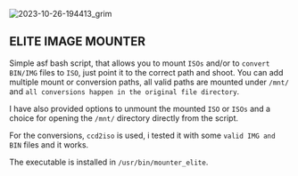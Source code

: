 ![2023-10-26-194413_grim](https://github.com/siyia2/mounter_elite/assets/46220960/c5c60774-548a-44dc-85b5-8b6e50239df8)

## ELITE IMAGE MOUNTER

Simple asf bash script, that allows you to mount `ISOs` and/or to `convert` `BIN/IMG` files to `ISO`, just point it to the correct path and shoot.
You can add multiple mount or conversion paths, all valid paths are mounted under `/mnt/` and `all conversions happen in the original file directory`.

I have also provided options to unmount the mounted `ISO` or `ISOs` and a choice for opening the `/mnt/` directory directly from the script.

For the conversions, `ccd2iso` is used, i tested it with some `valid IMG and BIN` files and it works.

The executable is installed in `/usr/bin/mounter_elite`.
